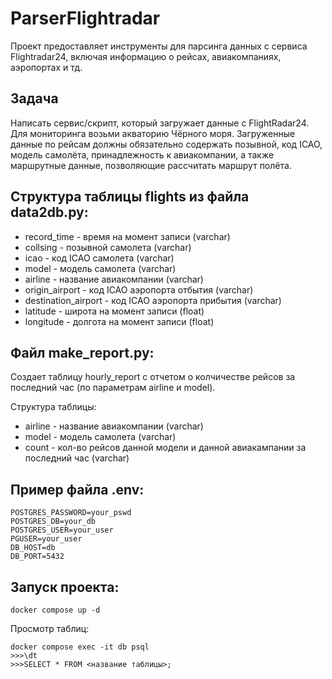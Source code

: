 # ParserFlightradar

Проект предоставляет инструменты для парсинга данных с сервиса Flightradar24, включая информацию о рейсах, авиакомпаниях, аэропортах и тд.

## Задача

Написать сервис/скрипт, который загружает данные с FlightRadar24. Для мониторинга возьми акваторию Чёрного моря. Загруженные данные по рейсам должны обязательно содержать позывной, код ICAO, модель самолёта, принадлежность к авиакомпании, а также маршрутные данные, позволяющие рассчитать маршрут полёта.

## Структура таблицы flights из файла data2db.py:

- record_time - время на момент записи (varchar)
- collsing - позывной самолета (varchar)
- icao - код ICAO самолета (varchar)
- model - модель самолета (varchar)
- airline - название авиакомпании (varchar)
- origin_airport - код ICAO аэропорта отбытия (varchar)
- destination_airport - код ICAO аэропорта прибытия (varchar)
- latitude - широта на момент записи (float)
- longitude - долгота на момент записи (float)

## Файл make_report.py:

Создает таблицу hourly_report с отчетом о колчичестве рейсов за последний час (по параметрам airline и model).

Структура таблицы:

- airline - название авиакомпании (varchar)
- model - модель самолета (varchar)
- count - кол-во рейсов данной модели и данной авиакампании за последний час (varchar)

## Пример файла .env:

```
POSTGRES_PASSWORD=your_pswd
POSTGRES_DB=your_db
POSTGRES_USER=your_user
PGUSER=your_user
DB_HOST=db
DB_PORT=5432
```

## Запуск проекта:
```
docker compose up -d
```
Просмотр таблиц:
```
docker compose exec -it db psql
>>>\dt
>>>SELECT * FROM <название таблицы>;
```

